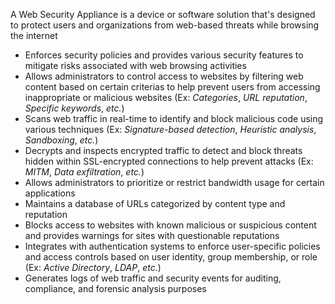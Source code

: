 A Web Security Appliance is a device or software solution that's designed to protect users and organizations from web-based threats while browsing the internet

* Enforces security policies and provides various security features to mitigate risks associated with web browsing activities
* Allows administrators to control access to websites by filtering web content based on certain criterias to help prevent users from accessing inappropriate or malicious websites (Ex: *Categories*, *URL reputation*, *Specific keywords*, *etc.*)
* Scans web traffic in real-time to identify and block malicious code using various techniques (Ex: *Signature-based detection*, *Heuristic analysis*, *Sandboxing*, *etc.*)
* Decrypts and inspects encrypted traffic to detect and block threats hidden within SSL-encrypted connections to help prevent attacks (Ex: *MITM*, *Data exfiltration*, *etc.*)
* Allows administrators to prioritize or restrict bandwidth usage for certain applications
* Maintains a database of URLs categorized by content type and reputation
* Blocks access to websites with known malicious or suspicious content and provides warnings for sites with questionable reputations
* Integrates with authentication systems to enforce user-specific policies and access controls based on user identity, group membership, or role (Ex: *Active Directory*, *LDAP*, *etc.*)
* Generates logs of web traffic and security events for auditing, compliance, and forensic analysis purposes
